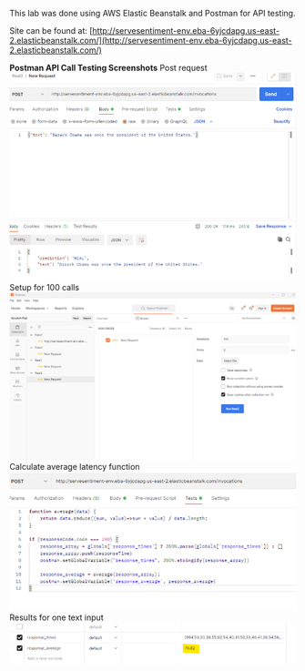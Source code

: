 
This lab was done using AWS Elastic Beanstalk and Postman for API testing.

Site can be found at: [http://servesentiment-env.eba-6yjcdapg.us-east-2.elasticbeanstalk.com/](http://servesentiment-env.eba-6yjcdapg.us-east-2.elasticbeanstalk.com/)


**Postman API Call Testing Screenshots**
Post request
![](images/postman_prediction.png)
Setup for 100 calls
![](images/postman_setup.png)
Calculate average latency function
![](images/postman_compute.png)
Results for one text input
![](images/postman_result.png)

